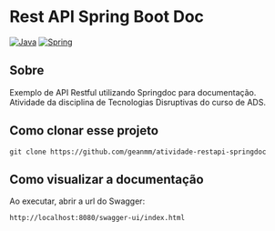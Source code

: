 # Rest API Spring Boot Doc

[![Java](https://img.shields.io/badge/java-%23ED8B00.svg?style=for-the-badge&logo=openjdk&logoColor=white)](https://docs.oracle.com/en/java/)
[![Spring](https://img.shields.io/badge/spring-%236DB33F.svg?style=for-the-badge&logo=spring&logoColor=white)](https://spring.io/projects/spring-boot)

## Sobre

Exemplo de API Restful utilizando Springdoc para documentação.<br> Atividade da disciplina de Tecnologias Disruptivas do curso de ADS.

## Como clonar esse projeto

```
git clone https://github.com/geanmm/atividade-restapi-springdoc
```

## Como visualizar a documentação

Ao executar, abrir a url do Swagger:

```
http://localhost:8080/swagger-ui/index.html
```
